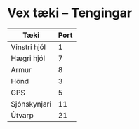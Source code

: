 # Vex tæki – Tengingar

| Tæki           | Port |
|----------------|------|
| Vinstri hjól   | 1    |
| Hægri hjól     | 7    |
| Armur          | 8    |
| Hönd           | 3    |
| GPS            | 5    |
| Sjónskynjari   | 11   |
| Útvarp         | 21   |
